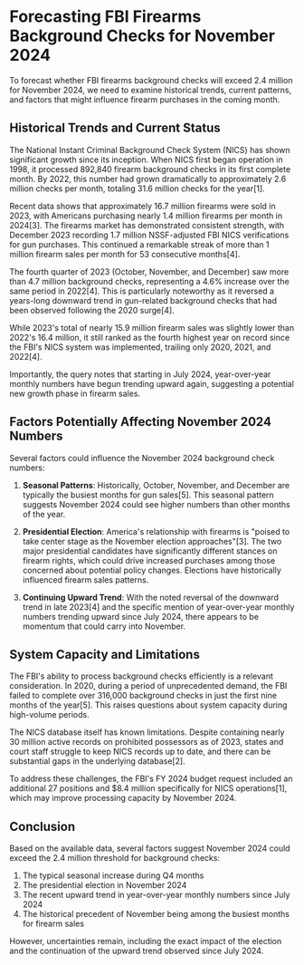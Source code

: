 # Forecasting FBI Firearms Background Checks for November 2024

To forecast whether FBI firearms background checks will exceed 2.4 million for November 2024, we need to examine historical trends, current patterns, and factors that might influence firearm purchases in the coming month.

## Historical Trends and Current Status

The National Instant Criminal Background Check System (NICS) has shown significant growth since its inception. When NICS first began operation in 1998, it processed 892,840 firearm background checks in its first complete month. By 2022, this number had grown dramatically to approximately 2.6 million checks per month, totaling 31.6 million checks for the year[1].

Recent data shows that approximately 16.7 million firearms were sold in 2023, with Americans purchasing nearly 1.4 million firearms per month in 2024[3]. The firearms market has demonstrated consistent strength, with December 2023 recording 1.7 million NSSF-adjusted FBI NICS verifications for gun purchases. This continued a remarkable streak of more than 1 million firearm sales per month for 53 consecutive months[4].

The fourth quarter of 2023 (October, November, and December) saw more than 4.7 million background checks, representing a 4.6% increase over the same period in 2022[4]. This is particularly noteworthy as it reversed a years-long downward trend in gun-related background checks that had been observed following the 2020 surge[4].

While 2023's total of nearly 15.9 million firearm sales was slightly lower than 2022's 16.4 million, it still ranked as the fourth highest year on record since the FBI's NICS system was implemented, trailing only 2020, 2021, and 2022[4].

Importantly, the query notes that starting in July 2024, year-over-year monthly numbers have begun trending upward again, suggesting a potential new growth phase in firearm sales.

## Factors Potentially Affecting November 2024 Numbers

Several factors could influence the November 2024 background check numbers:

1. **Seasonal Patterns**: Historically, October, November, and December are typically the busiest months for gun sales[5]. This seasonal pattern suggests November 2024 could see higher numbers than other months of the year.

2. **Presidential Election**: America's relationship with firearms is "poised to take center stage as the November election approaches"[3]. The two major presidential candidates have significantly different stances on firearm rights, which could drive increased purchases among those concerned about potential policy changes. Elections have historically influenced firearm sales patterns.

3. **Continuing Upward Trend**: With the noted reversal of the downward trend in late 2023[4] and the specific mention of year-over-year monthly numbers trending upward since July 2024, there appears to be momentum that could carry into November.

## System Capacity and Limitations

The FBI's ability to process background checks efficiently is a relevant consideration. In 2020, during a period of unprecedented demand, the FBI failed to complete over 316,000 background checks in just the first nine months of the year[5]. This raises questions about system capacity during high-volume periods.

The NICS database itself has known limitations. Despite containing nearly 30 million active records on prohibited possessors as of 2023, states and court staff struggle to keep NICS records up to date, and there can be substantial gaps in the underlying database[2].

To address these challenges, the FBI's FY 2024 budget request included an additional 27 positions and $8.4 million specifically for NICS operations[1], which may improve processing capacity by November 2024.

## Conclusion

Based on the available data, several factors suggest November 2024 could exceed the 2.4 million threshold for background checks:

1. The typical seasonal increase during Q4 months
2. The presidential election in November 2024
3. The recent upward trend in year-over-year monthly numbers since July 2024
4. The historical precedent of November being among the busiest months for firearm sales

However, uncertainties remain, including the exact impact of the election and the continuation of the upward trend observed since July 2024.